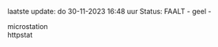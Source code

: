 laatste update: 
do 30-11-2023 16:48   uur 
Status: FAALT - geel - 
<div class="service Y">microstation</div><div class="service Y">httpstat</div>